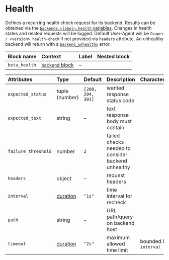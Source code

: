 # Health

Defines a recurring health check request for its backend. Results can be obtained via the [`backends.<label>.health` variables](#backends).
Changes in health states and related requests will be logged. Default User-Agent will be `Couper / <version> health-check` if not provided
via `headers` attribute. An unhealthy backend will return with a [`backend_unhealthy`](ERRORS.md#api-error-types) error.

| Block name    | Context                           | Label | Nested block |
|:--------------|:----------------------------------|:------|:-------------|
| `beta_health` | [`backend` block](#backend-block) | –     |              |

| Attributes          | Type                  | Default           | Description                                        | Characteristics       | Example                             |
|:--------------------|:----------------------|:------------------|:---------------------------------------------------|:----------------------|:------------------------------------|
| `expected_status`   | tuple (number)        | `[200, 204, 301]` | wanted response status code                        |                       | `expected_status = [418]`           |
| `expected_text`     | string                | –                 | text response body must contain                    |                       | `expected_text = "alive"`           |
| `failure_threshold` | number                | `2`               | failed checks needed to consider backend unhealthy |                       | `failure_threshold = 3`             |
| `headers`           | object                | –                 | request headers                                    |                       | `headers = {User-Agent = "health"}` |
| `interval`          | [duration](#duration) | `"1s"`            | time interval for recheck                          |                       | `timeout = "5s"`                    |
| `path`              | string                | –                 | URL path/query on backend host                     |                       | `path = "/health"`                  |
| `timeout`           | [duration](#duration) | `"2s"`            | maximum allowed time limit                         | bounded by `interval` | `timeout = "3s"`                    |
